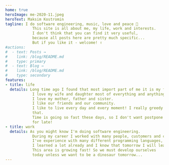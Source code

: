 ```yaml
---
home: true
heroImage: me-2020-11.jpeg
heroText: Maksim Kostromin
tagline: I do software engineering, music, love and peace 🙂
            This site is all about me, my life, work and interests.
            I don't think that you can find it very useful,
            because all posts here are pretty much specific...
            But if you like it - welcome! ✌️
#actions:
#  - text: Posts →
#    link: /blog/README.md
#    type: primary
#  - text: Blog →
#    link: /blog/README.md
#    type: secondary
features:
- title: life
  details: Long time ago I found that most import part of me it is my family.
            I love my wife and daughter most of everything and anything else.
            I love my mother, father and sister.
            I like our friends and our community.
            I like to live every day and every moment! I really greedy about
            that.
            Time is going so fast these days, so I don't want postpone my life
            for late!
- title: work
  details: As you might know I'm doing software engineering.
            During my career I worked with many people, customers and companies.
            I've experience with many different programming languages, platforms and tools.
            I learned a lot already and I know that tomorrow I will learn more!
            This area is growing fast! So we must develop ourselves
            today unless we want to be a dinosaur tomorrow...
---
```


<Posts />

<!--

# Hello, World! [![GitHub Pages](https://github.com/daggerok/daggerok/actions/workflows/ci.yaml/badge.svg)](https://github.com/daggerok/daggerok/actions/workflows/ci.yaml)

I'm Maksim! I do software engineering, music, love and peace...

[This](https://github.com/daggerok) is my GitHub

RTFM:

* [VuePress Plugin usePages](https://github.com/monsat/vuepress-plugin-use-pages)
* [GitHub repository](https://github.com/daggerok/customized-vuepress-2-blog)
* [VuePress 2.x site](https://v2.vuepress.vuejs.org/)
* [Categories and Tags](https://www.bluleadz.com/blog/what-are-blog-tags-and-how-to-use-them)
* [VuePress Metadata](https://www.adamdehaven.com/blog/how-to-add-metadata-canonical-urls-and-structured-data-to-your-vuepress-site/#update-the-vuepress-themeconfig)
* [VuePress i18n](https://vuepress.github.io/guide/i18n.html)

-->
